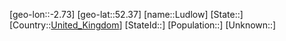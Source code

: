 ﻿---
location: [52.37,-2.73]
type: City
tags:
- geo/City


SpocWebEntityId: 32126
isDeleted: false
confidential: public

---
[geo-lon::-2.73]
[geo-lat::52.37]
[name::Ludlow]
[State::]
[Country::[United_Kingdom](geo/Continent/Europe/United_Kingdom.md)]
[StateId::]
[Population::]
[Unknown::]

